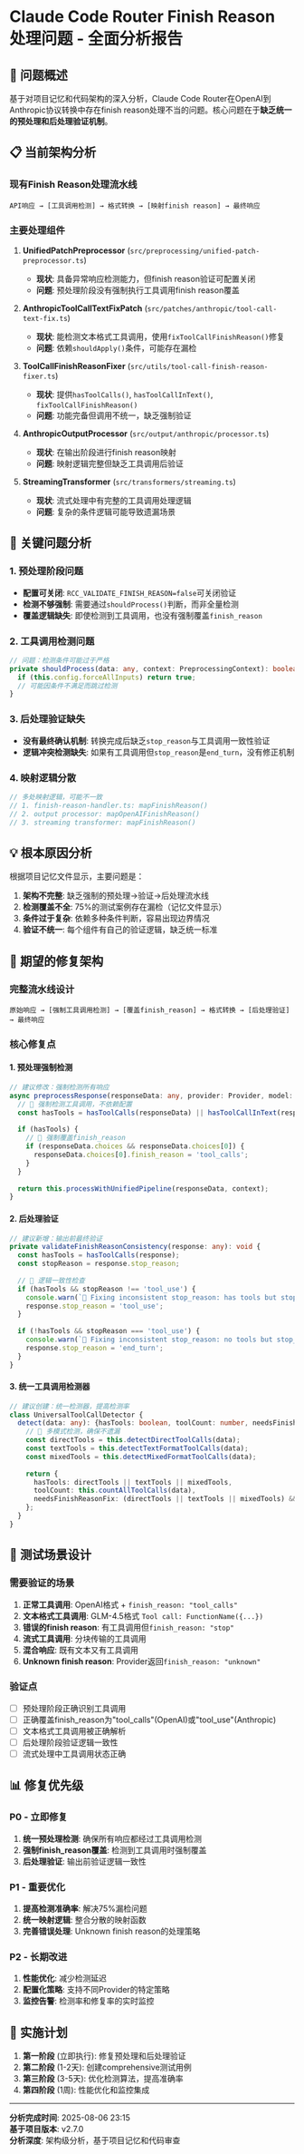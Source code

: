 # Claude Code Router Finish Reason 处理问题 - 全面分析报告

## 🎯 问题概述

基于对项目记忆和代码架构的深入分析，Claude Code Router在OpenAI到Anthropic协议转换中存在finish reason处理不当的问题。核心问题在于**缺乏统一的预处理和后处理验证机制**。

## 📋 当前架构分析

### 现有Finish Reason处理流水线
```
API响应 → [工具调用检测] → 格式转换 → [映射finish reason] → 最终响应
```

### 主要处理组件

1. **UnifiedPatchPreprocessor** (`src/preprocessing/unified-patch-preprocessor.ts`)
   - **现状**: 具备异常响应检测能力，但finish reason验证可配置关闭
   - **问题**: 预处理阶段没有强制执行工具调用finish reason覆盖

2. **AnthropicToolCallTextFixPatch** (`src/patches/anthropic/tool-call-text-fix.ts`)
   - **现状**: 能检测文本格式工具调用，使用`fixToolCallFinishReason()`修复
   - **问题**: 依赖`shouldApply()`条件，可能存在漏检

3. **ToolCallFinishReasonFixer** (`src/utils/tool-call-finish-reason-fixer.ts`)
   - **现状**: 提供`hasToolCalls()`, `hasToolCallInText()`, `fixToolCallFinishReason()`
   - **问题**: 功能完备但调用不统一，缺乏强制验证

4. **AnthropicOutputProcessor** (`src/output/anthropic/processor.ts`)
   - **现状**: 在输出阶段进行finish reason映射
   - **问题**: 映射逻辑完整但缺乏工具调用后验证

5. **StreamingTransformer** (`src/transformers/streaming.ts`)
   - **现状**: 流式处理中有完整的工具调用处理逻辑
   - **问题**: 复杂的条件逻辑可能导致遗漏场景

## 🚨 关键问题分析

### 1. 预处理阶段问题
- **配置可关闭**: `RCC_VALIDATE_FINISH_REASON=false`可关闭验证
- **检测不够强制**: 需要通过`shouldProcess()`判断，而非全量检测
- **覆盖逻辑缺失**: 即使检测到工具调用，也没有强制覆盖`finish_reason`

### 2. 工具调用检测问题
```typescript
// 问题：检测条件可能过于严格
private shouldProcess(data: any, context: PreprocessingContext): boolean {
  if (this.config.forceAllInputs) return true;
  // 可能因条件不满足而跳过检测
}
```

### 3. 后处理验证缺失
- **没有最终确认机制**: 转换完成后缺乏`stop_reason`与工具调用一致性验证
- **逻辑冲突检测缺失**: 如果有工具调用但`stop_reason`是`end_turn`，没有修正机制

### 4. 映射逻辑分散
```typescript
// 多处映射逻辑，可能不一致
// 1. finish-reason-handler.ts: mapFinishReason()
// 2. output processor: mapOpenAIFinishReason()  
// 3. streaming transformer: mapFinishReason()
```

## 💡 根本原因分析

根据项目记忆文件显示，主要问题是：

1. **架构不完整**: 缺乏强制的预处理→验证→后处理流水线
2. **检测覆盖不全**: 75%的测试案例存在漏检（记忆文件显示）
3. **条件过于复杂**: 依赖多种条件判断，容易出现边界情况
4. **验证不统一**: 每个组件有自己的验证逻辑，缺乏统一标准

## 🔧 期望的修复架构

### 完整流水线设计
```
原始响应 → [强制工具调用检测] → [覆盖finish_reason] → 格式转换 → [后处理验证] → 最终响应
```

### 核心修复点

#### 1. 预处理强制检测
```typescript
// 建议修改：强制检测所有响应
async preprocessResponse(responseData: any, provider: Provider, model: string, requestId: string) {
  // 🎯 强制检测工具调用，不依赖配置
  const hasTools = hasToolCalls(responseData) || hasToolCallInText(responseData);
  
  if (hasTools) {
    // 🎯 强制覆盖finish_reason
    if (responseData.choices && responseData.choices[0]) {
      responseData.choices[0].finish_reason = 'tool_calls';
    }
  }
  
  return this.processWithUnifiedPipeline(responseData, context);
}
```

#### 2. 后处理验证
```typescript
// 建议新增：输出前最终验证
private validateFinishReasonConsistency(response: any): void {
  const hasTools = hasToolCalls(response);
  const stopReason = response.stop_reason;
  
  // 🎯 逻辑一致性检查
  if (hasTools && stopReason !== 'tool_use') {
    console.warn(`🔧 Fixing inconsistent stop_reason: has tools but stop_reason is '${stopReason}'`);
    response.stop_reason = 'tool_use';
  }
  
  if (!hasTools && stopReason === 'tool_use') {
    console.warn(`🔧 Fixing inconsistent stop_reason: no tools but stop_reason is 'tool_use'`);
    response.stop_reason = 'end_turn';
  }
}
```

#### 3. 统一工具调用检测器
```typescript
// 建议创建：统一检测器，提高检测率
class UniversalToolCallDetector {
  detect(data: any): {hasTools: boolean, toolCount: number, needsFinishReasonFix: boolean} {
    // 🎯 多模式检测，确保不遗漏
    const directTools = this.detectDirectToolCalls(data);
    const textTools = this.detectTextFormatToolCalls(data);
    const mixedTools = this.detectMixedFormatToolCalls(data);
    
    return {
      hasTools: directTools || textTools || mixedTools,
      toolCount: this.countAllToolCalls(data),
      needsFinishReasonFix: (directTools || textTools || mixedTools) && !this.hasCorrectFinishReason(data)
    };
  }
}
```

## 🧪 测试场景设计

### 需要验证的场景
1. **正常工具调用**: OpenAI格式 + `finish_reason: "tool_calls"` 
2. **文本格式工具调用**: GLM-4.5格式 `Tool call: FunctionName({...})`
3. **错误的finish reason**: 有工具调用但`finish_reason: "stop"`
4. **流式工具调用**: 分块传输的工具调用
5. **混合响应**: 既有文本又有工具调用
6. **Unknown finish reason**: Provider返回`finish_reason: "unknown"`

### 验证点
- [ ] 预处理阶段正确识别工具调用
- [ ] 正确覆盖finish_reason为"tool_calls"(OpenAI)或"tool_use"(Anthropic)
- [ ] 文本格式工具调用被正确解析
- [ ] 后处理阶段验证逻辑一致性
- [ ] 流式处理中工具调用状态正确

## 📊 修复优先级

### P0 - 立即修复
1. **统一预处理检测**: 确保所有响应都经过工具调用检测
2. **强制finish_reason覆盖**: 检测到工具调用时强制覆盖
3. **后处理验证**: 输出前验证逻辑一致性

### P1 - 重要优化  
1. **提高检测准确率**: 解决75%漏检问题
2. **统一映射逻辑**: 整合分散的映射函数
3. **完善错误处理**: Unknown finish reason的处理策略

### P2 - 长期改进
1. **性能优化**: 减少检测延迟
2. **配置化策略**: 支持不同Provider的特定策略
3. **监控告警**: 检测率和修复率的实时监控

## 🎯 实施计划

1. **第一阶段** (立即执行): 修复预处理和后处理验证
2. **第二阶段** (1-2天): 创建comprehensive测试用例
3. **第三阶段** (3-5天): 优化检测算法，提高准确率
4. **第四阶段** (1周): 性能优化和监控集成

---

**分析完成时间**: 2025-08-06 23:15  
**基于项目版本**: v2.7.0  
**分析深度**: 架构级分析，基于项目记忆和代码审查